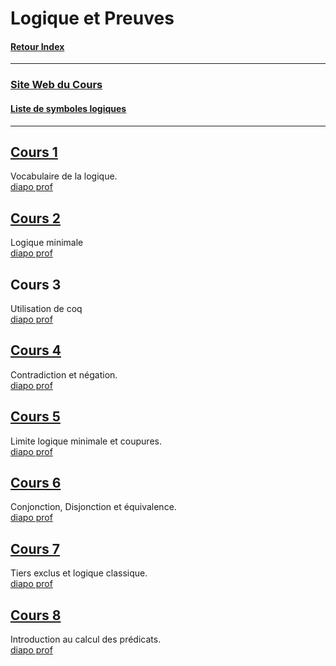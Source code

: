 # Logique et Preuves

#### [Retour Index](../index.md)

---

### [Site Web du Cours](https://www.labri.fr/perso/duchon/Enseignements/L-et-P/)  

#### [Liste de symboles logiques](https://fr.wikipedia.org/wiki/Liste_de_symboles_logiques)

<!-- https://www.codecogs.com/latex/eqneditor.php -->
<!-- https://www.tuhh.de/MathJax/test/sample-dynamic.html -->

---

## [Cours 1](./cours_1.md)
Vocabulaire de la logique.  
[diapo prof](https://moodle1.u-bordeaux.fr/pluginfile.php/750988/mod_resource/content/1/cours1.pdf)

## [Cours 2](./cours_2.md)
Logique minimale  
[diapo prof](https://moodle1.u-bordeaux.fr/pluginfile.php/779143/mod_resource/content/1/cours2.pdf)

## Cours 3
Utilisation de coq  
[diapo prof](https://moodle1.u-bordeaux.fr/pluginfile.php/804022/mod_resource/content/1/cours3.pdf)

## [Cours 4](./cours_4.md)
Contradiction et négation.  
[diapo prof](https://moodle1.u-bordeaux.fr/pluginfile.php/815764/mod_resource/content/1/cours4.pdf)

## [Cours 5](./cours_5.md)
Limite logique minimale et coupures.  
[diapo prof](https://moodle1.u-bordeaux.fr/pluginfile.php/843754/mod_resource/content/1/cours5.pdf)

## [Cours 6](./cours_6.md)
Conjonction,  Disjonction et équivalence.  
[diapo prof](https://moodle1.u-bordeaux.fr/pluginfile.php/847390/mod_resource/content/2/cours6.pdf)

## [Cours 7](./cours_7.md)
Tiers exclus et logique classique.  
[diapo prof](https://moodle1.u-bordeaux.fr/pluginfile.php/865066/mod_resource/content/1/cours7annote.pdf)

## [Cours 8](./cours_8.md)
Introduction au calcul des prédicats.  
[diapo prof](https://moodle1.u-bordeaux.fr/pluginfile.php/901339/mod_resource/content/1/cours8.pdf)
